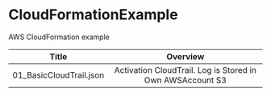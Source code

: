 # CloudFormationExample
 AWS CloudFormation example

 | Title | Overview　|
 |:-------:|:-----------:|
 | 01_BasicCloudTrail.json | Activation CloudTrail. Log is Stored in Own AWSAccount S3 |

